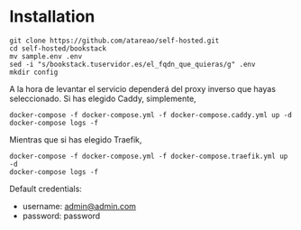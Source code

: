 # Installation

```
git clone https://github.com/atareao/self-hosted.git
cd self-hosted/bookstack
mv sample.env .env
sed -i "s/bookstack.tuservidor.es/el_fqdn_que_quieras/g" .env
mkdir config
```

A la hora de levantar el servicio dependerá del proxy inverso que hayas seleccionado. Si has elegido Caddy, simplemente,

```
docker-compose -f docker-compose.yml -f docker-compose.caddy.yml up -d
docker-compose logs -f
```

Mientras que si has elegido Traefik,

```
docker-compose -f docker-compose.yml -f docker-compose.traefik.yml up -d
docker-compose logs -f
```

Default credentials:

  * username: admin@admin.com
  * password: password
